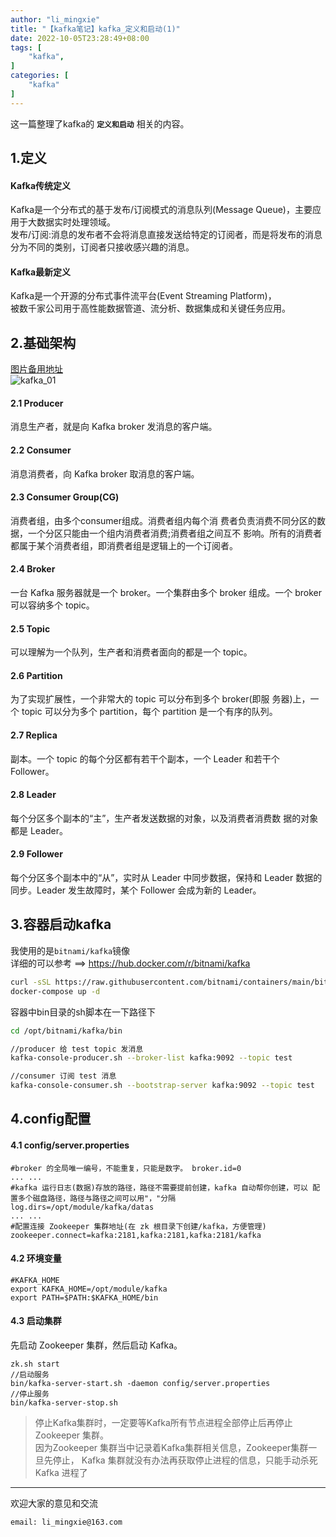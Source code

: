 ```yaml
---
author: "li_mingxie"
title: "【kafka笔记】kafka_定义和启动(1)"
date: 2022-10-05T23:28:49+08:00
tags: [
    "kafka",
]
categories: [
    "kafka"
]
---
```


这一篇整理了kafka的 **`定义和启动`** 相关的内容。<!--more-->  

## 1.定义

#### Kafka传统定义

Kafka是一个分布式的基于发布/订阅模式的消息队列(Message Queue)，主要应用于大数据实时处理领域。  
发布/订阅:消息的发布者不会将消息直接发送给特定的订阅者，而是将发布的消息 分为不同的类别，订阅者只接收感兴趣的消息。  

#### Kafka最新定义

Kafka是一个开源的分布式事件流平台(Event Streaming Platform)，  
被数千家公司用于高性能数据管道、流分析、数据集成和关键任务应用。

## 2.基础架构

[图片备用地址](https://limingxie.github.io/images/system/kafka/kafka_01.png)  
![kafka_01](https://mingxie-blog.oss-cn-beijing.aliyuncs.com/image/system/kafka/kafka_01.png)

#### 2.1 Producer

消息生产者，就是向 Kafka broker 发消息的客户端。

#### 2.2 Consumer

消息消费者，向 Kafka broker 取消息的客户端。

#### 2.3 Consumer Group(CG)

消费者组，由多个consumer组成。消费者组内每个消
费者负责消费不同分区的数据，一个分区只能由一个组内消费者消费;消费者组之间互不 影响。所有的消费者都属于某个消费者组，即消费者组是逻辑上的一个订阅者。

#### 2.4 Broker

一台 Kafka 服务器就是一个 broker。一个集群由多个 broker 组成。一个 broker 可以容纳多个 topic。

#### 2.5 Topic

可以理解为一个队列，生产者和消费者面向的都是一个 topic。

#### 2.6 Partition

为了实现扩展性，一个非常大的 topic 可以分布到多个 broker(即服 务器)上，一个 topic 可以分为多个 partition，每个 partition 是一个有序的队列。

#### 2.7 Replica

副本。一个 topic 的每个分区都有若干个副本，一个 Leader 和若干个 Follower。

#### 2.8 Leader

每个分区多个副本的“主”，生产者发送数据的对象，以及消费者消费数 据的对象都是 Leader。

#### 2.9 Follower

每个分区多个副本中的“从”，实时从 Leader 中同步数据，保持和 Leader 数据的同步。Leader 发生故障时，某个 Follower 会成为新的 Leader。

## 3.容器启动kafka

我使用的是`bitnami/kafka`镜像  
详细的可以参考 ==> <https://hub.docker.com/r/bitnami/kafka>  

```bash
curl -sSL https://raw.githubusercontent.com/bitnami/containers/main/bitnami/kafka/docker-compose.yml > docker-compose.yml
docker-compose up -d
```

容器中bin目录的sh脚本在一下路径下

```bash
cd /opt/bitnami/kafka/bin

//producer 给 test topic 发消息
kafka-console-producer.sh --broker-list kafka:9092 --topic test

//consumer 订阅 test 消息
kafka-console-consumer.sh --bootstrap-server kafka:9092 --topic test
```

## 4.config配置

#### 4.1 config/server.properties

```
#broker 的全局唯一编号，不能重复，只能是数字。 broker.id=0
... ...
#kafka 运行日志(数据)存放的路径，路径不需要提前创建，kafka 自动帮你创建，可以 配置多个磁盘路径，路径与路径之间可以用"，"分隔  
log.dirs=/opt/module/kafka/datas
... ...
#配置连接 Zookeeper 集群地址(在 zk 根目录下创建/kafka，方便管理)
zookeeper.connect=kafka:2181,kafka:2181,kafka:2181/kafka
```

#### 4.2 环境变量

```
#KAFKA_HOME
export KAFKA_HOME=/opt/module/kafka 
export PATH=$PATH:$KAFKA_HOME/bin
```

#### 4.3 启动集群

先启动 Zookeeper 集群，然后启动 Kafka。

```
zk.sh start
//启动服务
bin/kafka-server-start.sh -daemon config/server.properties
//停止服务
bin/kafka-server-stop.sh
```

> 停止Kafka集群时，一定要等Kafka所有节点进程全部停止后再停止Zookeeper 集群。  
> 因为Zookeeper 集群当中记录着Kafka集群相关信息，Zookeeper集群一旦先停止，
> Kafka 集群就没有办法再获取停止进程的信息，只能手动杀死 Kafka 进程了

----------------------------------------------

欢迎大家的意见和交流

`email: li_mingxie@163.com`
